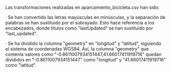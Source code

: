 Las transformaciones realizadas en aparcamiento_bicicleta.csv han sido:

· Se han convertido las letras mayúsculas en minúsculas, y la separación de palabras se han sustituido por el subrayado. Esto hace referencia a los encabezados, donde títulos como "lastUpdated" se han sustituido por "last_updated".

· Se ha dividido la columna "geometry" en "longitud" y "latitud", siguiendo el sistema de coordenadas WGS84. Así, la columna "geometry" que contenía valores como "-0.8611007934151447,41.66017411919716" quedan divididos en "-0.8611007934151447" como "longitud" y "41.66017411919716" como "latitud".